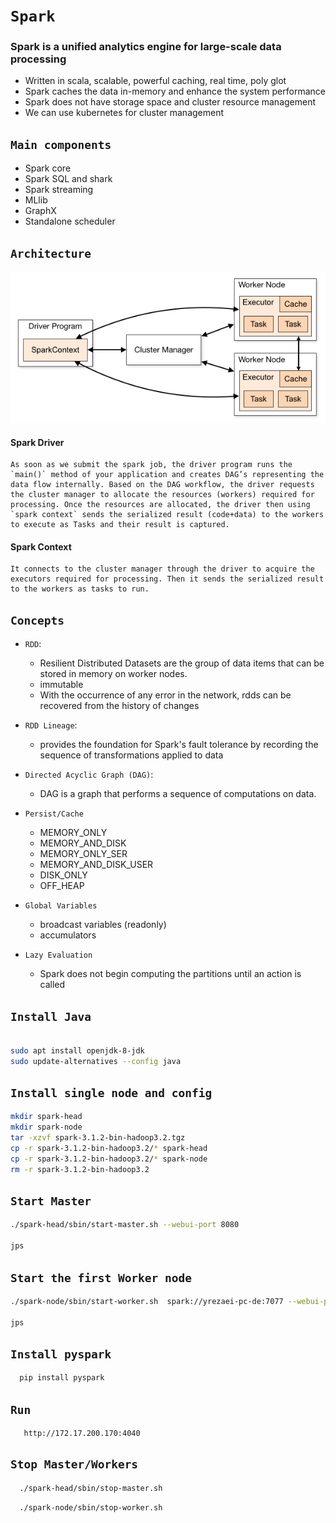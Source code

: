 # `Spark`
### Spark is a unified analytics engine for large-scale data processing
- Written in scala, scalable, powerful caching, real time, poly glot 
- Spark caches the data in-memory and enhance the system performance
- Spark does not have storage space and cluster resource management
- We can use kubernetes for cluster management


## `Main components`
- Spark core
- Spark SQL and shark
- Spark streaming
- MLlib
- GraphX
- Standalone scheduler

## `Architecture`

![image info](./pictures/cluster-overview.png)

#### Spark Driver
    As soon as we submit the spark job, the driver program runs the `main()` method of your application and creates DAG’s representing the data flow internally. Based on the DAG workflow, the driver requests the cluster manager to allocate the resources (workers) required for processing. Once the resources are allocated, the driver then using `spark context` sends the serialized result (code+data) to the workers to execute as Tasks and their result is captured.

#### Spark Context
    It connects to the cluster manager through the driver to acquire the executors required for processing. Then it sends the serialized result to the workers as tasks to run.


## `Concepts`
  - `RDD`:
  
     - Resilient Distributed Datasets are the group of data items that can be stored in memory on worker nodes.
     - immutable
     - With the occurrence of any error in the network, rdds can be recovered from the history of changes
   - `RDD Lineage`:
     - provides the foundation for Spark's fault tolerance by recording the sequence of transformations applied to data
  - `Directed Acyclic Graph (DAG)`: 
  
    - DAG is a graph that performs a sequence of computations on data.

   - `Persist/Cache`
        - MEMORY_ONLY
        - MEMORY_AND_DISK
        - MEMORY_ONLY_SER
        - MEMORY_AND_DISK_USER
        - DISK_ONLY
        - OFF_HEAP
   - `Global Variables` 
        - broadcast variables (readonly)
        - accumulators
  
   - `Lazy Evaluation` 
        - Spark does not begin computing the partitions until an action is called

 


## `Install Java`

  ``` bash

  sudo apt install openjdk-8-jdk
  sudo update-alternatives --config java

```
## `Install single node and config`
  ```bash
  mkdir spark-head
  mkdir spark-node
  tar -xzvf spark-3.1.2-bin-hadoop3.2.tgz
  cp -r spark-3.1.2-bin-hadoop3.2/* spark-head
  cp -r spark-3.1.2-bin-hadoop3.2/* spark-node
  rm -r spark-3.1.2-bin-hadoop3.2
  ```
## `Start Master`

  ```bash
  ./spark-head/sbin/start-master.sh --webui-port 8080

  jps

  ```

## `Start the first Worker node`

  ```bash
  ./spark-node/sbin/start-worker.sh  spark://yrezaei-pc-de:7077 --webui-port 8081 -p 9911

  jps
  ```

##
 

## `Install pyspark`
  ```bash
    pip install pyspark
  ```



## `Run`

```
   http://172.17.200.170:4040
```



## `Stop Master/Workers`

  ```bash 
    ./spark-head/sbin/stop-master.sh
  ```

  ```bash
    ./spark-node/sbin/stop-worker.sh
  ```
